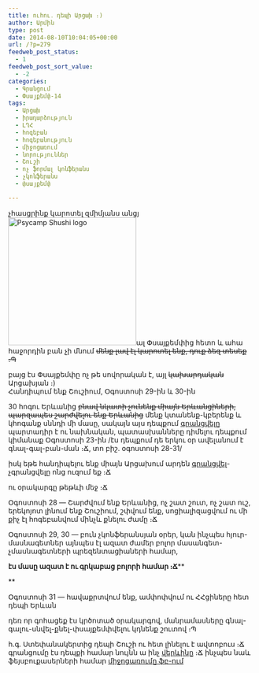 ```yaml
---
title: ուհու․ դեպի Արցախ ։)
author: Արմին
type: post
date: 2014-08-10T10:04:05+00:00
url: /?p=279
feedweb_post_status:
  - 1
feedweb_post_sort_value:
  - -2
categories:
  - Գրանցում
  - Փսայքեմփ-14
tags:
  - Արցախ
  - իրադարձություն
  - ԼՂՀ
  - հոգեբան
  - հոգեբանություն
  - միջոցառում
  - նորություններ
  - Շուշի
  - ոչ ֆորմալ կոնֆերանս
  - չկոնֆերանս
  - փսայքեմփ

---
```

չհասցրինք կարոտել զմիմյանս անցյ[<img class=" wp-image-287 alignright" alt="Psycamp Shushi logo" src="/uploads/2014/08/10361326_508898625922394_1270134783003451666_n.jpg" width="260" height="260" srcset="/uploads/2014/08/10361326_508898625922394_1270134783003451666_n.jpg 514w, /uploads/2014/08/10361326_508898625922394_1270134783003451666_n-150x150.jpg 150w, /uploads/2014/08/10361326_508898625922394_1270134783003451666_n-300x300.jpg 300w, /uploads/2014/08/10361326_508898625922394_1270134783003451666_n-50x50.jpg 50w, /uploads/2014/08/10361326_508898625922394_1270134783003451666_n-125x125.jpg 125w" sizes="(max-width: 260px) 100vw, 260px" />][1]ալ Փսայքեմփից հետո և ահա հաջորդին բան չի մնում <del>մենք լավ էլ կարոտել ենք, դուք ձեզ տեսեք ։Պ</del>
  
բայց էս Փսայքեմփը ոչ թե սովորական է, այլ <del>կախարդական</del> Արցախյան ։)<del><br /> </del>Հանդիպում ենք Շուշիում, Օգոստոսի 29-ին և 30-ին

30 հոգու Երևանից <del>բնավ նկատի չունենք միայն Երևանցիների, պարզապես շարժվելու ենք Երևանից</del> մենք կտանենք-կբերենք և կհոգանք սննդի մի մասը, սակայն այս դեպքում <a href="https://www.surveymonkey.com/s/GW5LV5K" target="_blank">գրանցվելը</a> պարտադիր է ու նախնական, պատասխանները դիմելու դեպքում կիմանաք Օգոստոսի 23-ին /էս դեպքում դե երկու օր ավելանում է գնալ-գալ-բան-ման ։Ճ, տո բիշ․ օգոստոսի 28-31/
  
իսկ եթե հանդիպելու ենք միայն Արցախում արդեն <a href="https://ru.surveymonkey.com/s/LK35HBP" target="_blank">գրանցվել</a>-չգրանցվելը ոնց ուզում եք ։Ճ

ու օրակարգը թեթևի մեջ ։Ճ

Օգոստոսի 28 &#8212; Շարժվում ենք Երևանից, ոչ շատ շուտ, ոչ շատ ուշ, երեկոյոտ լինում ենք Շուշիում, շփվում ենք, սոցիալիզացվում ու մի քիչ էլ հոգեբանվում մինչև քնելու ժամը ։Ճ

Օգոստոսի 29, 30 &#8212; բուն չկոնֆերանսյան օրեր, կան ինչպես հյուր-մասնագետներ այնպես էլ ազատ ժամեր բոլոր մասանգետ-չմասնագետների պրեզենտացիաների համար,
  
**էս մասը ազատ է ու գրկաբաց բոլորի համար ։Ճ****
  
** 
  
Օգոստոսի 31 &#8212; հավաքրտվում ենք, ամփոփվում ու ՀՀցիները հետ դեպի Երևան

դեռ որ գոհացեք էս կրծոտած օրակարգով, մանրամասները գնալ-գալու-սնվել-քնել-փսայքեմփվելու կդնենք շուտով ։Պ

հ․գ․ Ստեփանակերտից դեպի Շուշի ու հետ լինելու է ավտոբուս ։Ճ գրանցումը էս դեպքի համար նույնն ա ինչ <a href="https://ru.surveymonkey.com/s/LK35HBP" target="_blank">վերևինը</a> ։Ճ ինչպես նաև ֆեյսբուքասերների համար <a href="https://www.facebook.com/events/684844058251939/" target="_blank">միջոցառումը ֆբ-ում</a>

 [1]: /uploads/2014/08/10361326_508898625922394_1270134783003451666_n.jpg
